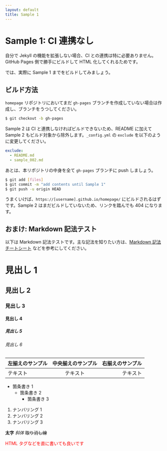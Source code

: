 ```yaml
---
layout: default
title: Sample 1
---
```


# Sample 1: CI 連携なし

自分で Jekyll の機能を拡張しない場合、CI との連携は特に必要ありません。GitHub Pages 側で勝手にビルドして HTML 化してくれるためです。

では、実際に Sample 1 までをビルドしてみましょう。

## ビルド方法

`homepage` リポジトリにおいてまだ `gh-pages` ブランチを作成していない場合は作成し、ブランチをうつしてください。

```sh
$ git checkout -b gh-pages
```

Sample 2 は CI と連携しなければビルドできないため、README に加えて Sample 2 もビルド対象から除外します。`_config.yml` の `exclude` を以下のように変更してください。

```yml
exclude:
  - README.md
  - sample_002.md
```

あとは、本リポジトリの中身を全て `gh-pages` ブランチに push しましょう。

```sh
$ git add [files]
$ git commit -m "add contents until Sample 1"
$ git push -u origin HEAD
```

うまくいけば、`https://[username].github.io/homepage/` にビルドされるはずです。Sample 2 はまだビルドしていないため、リンクを踏んでも 404 になります。

## おまけ: Markdown 記法テスト

以下は Markdown 記法テストです。主な記法を知りたい方は、[Markdown 記法 チートシート](https://gist.github.com/mignonstyle/083c9e1651d7734f84c99b8cf49d57fa) などを参考にしてください。

# 見出し 1
## 見出し 2
### 見出し 3
#### 見出し 4
##### 見出し 5
###### 見出し 6

|左揃えのサンプル|中央揃えのサンプル|右揃えのサンプル|
|:---|:---:|---:|
|テキスト|テキスト|テキスト|

* 箇条書き 1
    - 箇条書き 2
        + 箇条書き 3

1. ナンバリング 1
1. ナンバリング 2
1. ナンバリング 3

**太字** *斜体* ~~取り消し線~~

<span style="color:red;">HTML タグなどを直に書いても良いです</span>
